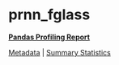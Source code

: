 # prnn_fglass

[**Pandas Profiling Report**](https://epistasislab.github.io/penn-ml-benchmarks/profile/prnn_fglass.html)

[Metadata](metadata.yaml) | [Summary Statistics](summary_stats.csv)

